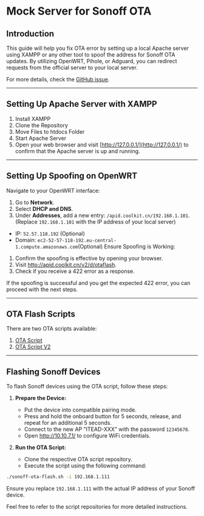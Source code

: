 # Mock Server for Sonoff OTA

## Introduction
This guide will help you fix OTA error by setting up a local Apache server using XAMPP or any other tool to spoof the address for Sonoff OTA updates. By utilizing OpenWRT, Pihole, or Adguard, you can redirect requests from the official server to your local server.

For more details, check the [GitHub issue](https://github.com/itead/Sonoff_Devices_DIY_Tools/issues/45).

---


## Setting Up Apache Server with XAMPP

1. Install XAMPP
2. Clone the Repository
3. Move Files to htdocs Folder
4. Start Apache Server
5. Open your web browser and visit [http://127.0.0.1/](http://127.0.0.1/) to confirm that the Apache server is up and running.

---

## Setting Up Spoofing on OpenWRT

Navigate to your OpenWRT interface:

1. Go to **Network**.
2. Select **DHCP and DNS**.
3. Under **Addresses**, add a new entry: `/apid.coolkit.cn/192.168.1.101`.
   (Replace `192.168.1.101` with the IP address of your local server)

- IP: `52.57.118.192` (Optional)
- Domain: `ec2-52-57-118-192.eu-central-1.compute.amazonaws.com`(Optional)
Ensure Spoofing is Working:

1. Confirm the spoofing is effective by opening your browser.
2. Visit http://apid.coolkit.cn/v2/d/otaflash.
3. Check if you receive a 422 error as a response.

If the spoofing is successful and you get the expected 422 error, you can proceed with the next steps.

---

## OTA Flash Scripts

There are two OTA scripts available:

1. [OTA Script](https://github.com/njh/sonoff-ota-flash-cli)
2. [OTA Script V2](https://github.com/IBims1NicerTobi/sonoff-ota-flash-cli-devid-fix)

---

## Flashing Sonoff Devices

To flash Sonoff devices using the OTA script, follow these steps:

1. **Prepare the Device:**
   - Put the device into compatible pairing mode.
   - Press and hold the onboard button for 5 seconds, release, and repeat for an additional 5 seconds.
   - Connect to the new AP "ITEAD-XXX" with the password `12345678`.
   - Open http://10.10.7.1/ to configure WiFi credentials.

2. **Run the OTA Script:**
   - Clone the respective OTA script repository.
   - Execute the script using the following command:

```bash
./sonoff-ota-flash.sh -i 192.168.1.111
```
Ensure you replace `192.168.1.111` with the actual IP address of your Sonoff device.

Feel free to refer to the script repositories for more detailed instructions.
